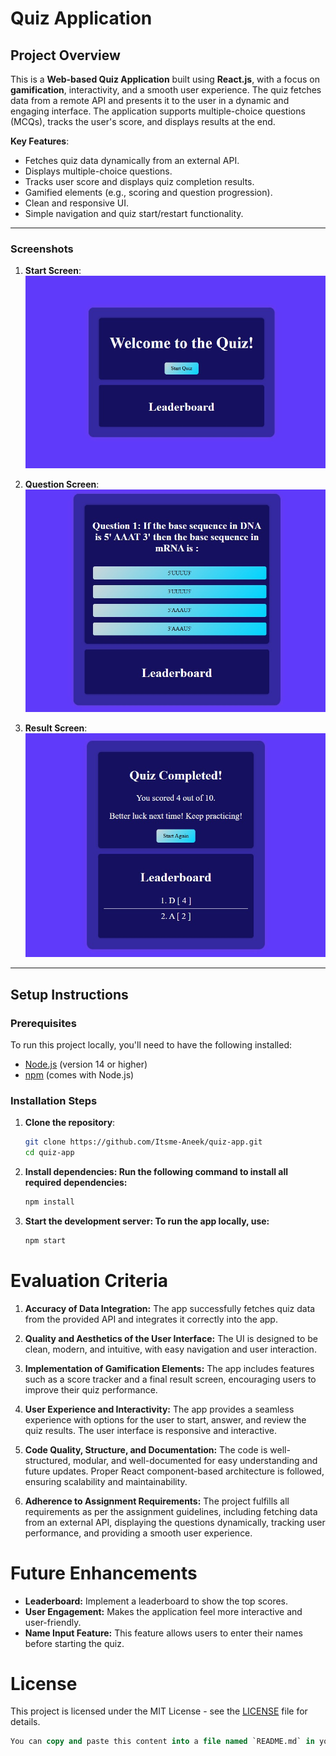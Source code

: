 # Quiz Application

## Project Overview

This is a **Web-based Quiz Application** built using **React.js**, with a focus on **gamification**, interactivity, and a smooth user experience. The quiz fetches data from a remote API and presents it to the user in a dynamic and engaging interface. The application supports multiple-choice questions (MCQs), tracks the user's score, and displays results at the end.

**Key Features**:

- Fetches quiz data dynamically from an external API.
- Displays multiple-choice questions.
- Tracks user score and displays quiz completion results.
- Gamified elements (e.g., scoring and question progression).
- Clean and responsive UI.
- Simple navigation and quiz start/restart functionality.

---

### Screenshots

1. **Start Screen**:  
   ![Start Screen](./screenshorts/start-screen.jpg)

2. **Question Screen**:  
   ![Question Screen](./screenshorts/question-screen.jpg)

3. **Result Screen**:  
   ![Result Screen](./screenshorts/result-screen.jpg)
---

## Setup Instructions

### Prerequisites

To run this project locally, you'll need to have the following installed:

- [Node.js](https://nodejs.org/) (version 14 or higher)
- [npm](https://www.npmjs.com/) (comes with Node.js)

### Installation Steps

1. **Clone the repository**:
   ```bash
   git clone https://github.com/Itsme-Aneek/quiz-app.git
   cd quiz-app
   ```
2. **Install dependencies: Run the following command to install all required dependencies:**
   ```bash
   npm install
   ```
3. **Start the development server: To run the app locally, use:**
   ```bash
   npm start
   ```
   

# Evaluation Criteria

1. **Accuracy of Data Integration:**
   The app successfully fetches quiz data from the provided API and integrates it correctly into the app.

2. **Quality and Aesthetics of the User Interface:**
   The UI is designed to be clean, modern, and intuitive, with easy navigation and user interaction.

3. **Implementation of Gamification Elements:**
   The app includes features such as a score tracker and a final result screen, encouraging users to improve their quiz performance.

4. **User Experience and Interactivity:**
   The app provides a seamless experience with options for the user to start, answer, and review the quiz results. The user interface is responsive and interactive.

5. **Code Quality, Structure, and Documentation:**
   The code is well-structured, modular, and well-documented for easy understanding and future updates. Proper React component-based architecture is followed, ensuring scalability and maintainability.

6. **Adherence to Assignment Requirements:**
   The project fulfills all requirements as per the assignment guidelines, including fetching data from an external API, displaying the questions dynamically, tracking user performance, and providing a smooth user experience.


# Future Enhancements

- **Leaderboard:** Implement a leaderboard to show the top scores.
- **User Engagement:** Makes the application feel more interactive and user-friendly.
- **Name Input Feature:** This feature allows users to enter their names before starting the quiz.


# License

This project is licensed under the MIT License - see the [LICENSE]() file for details.

```sql
You can copy and paste this content into a file named `README.md` in your project directory. Let me know if you need any changes!

```